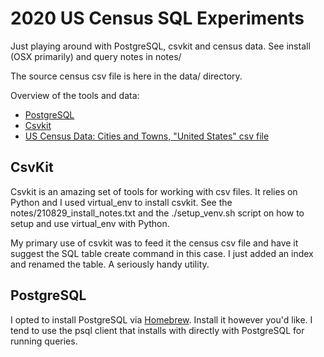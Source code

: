 # 2020 US Census SQL Experiments

Just playing around with PostgreSQL, csvkit and census data. See install (OSX primarily) and query notes in notes/ 

The source census csv file is here in the data/ directory.

Overview of the tools and data:
* [PostgreSQL](https://www.postgresql.org/)
* [Csvkit](https://csvkit.readthedocs.io/en/latest/)
* [US Census Data: Cities and Towns, "United States" csv file](https://www.census.gov/data/datasets/time-series/demo/popest/2010s-total-cities-and-towns.html#ds)


## CsvKit

Csvkit is an amazing set of tools for working with csv files. It relies on Python and I used virtual_env to install csvkit. See the notes/210829_install_notes.txt and the ./setup_venv.sh script on how to setup and use virtual_env with Python.

My primary use of csvkit was to feed it the census csv file and have it suggest the SQL table create command in this case. I just added an index and renamed the table. A seriously handy utility.

## PostgreSQL

I opted to install PostgreSQL via [Homebrew](https://brew.sh/). Install it however you'd like. I tend to use the psql client that installs with directly with PostgreSQL for running queries. 